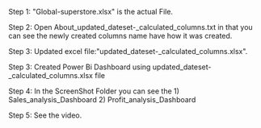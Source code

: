 Step 1: "Global-superstore.xlsx" is the actual File.

Step 2: Open About_updated_dateset-_calculated_columns.txt in that you can see the newly created columns name have how it was created.

Step 3: Updated excel file:"updated_dateset-_calculated_columns.xlsx".

Step 3: Created Power Bi Dashboard using updated_dateset-_calculated_columns.xlsx file

Step 4: In the ScreenShot Folder you can see the 
                1) Sales_analysis_Dashboard 
                2) Profit_analysis_Dashboard
                
Step 5: See the video.

